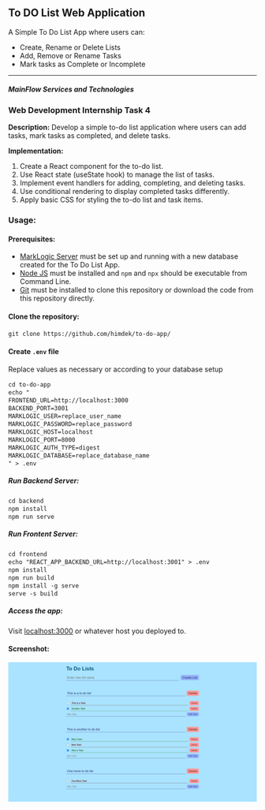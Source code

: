 ## To DO List Web Application

A Simple To Do List App where users can:
* Create, Rename or Delete Lists
* Add, Remove or Rename Tasks
* Mark tasks as Complete or Incomplete

---
##### **MainFlow Services and Technologies**
###  Web Development Internship Task 4

**Description:** Develop a simple to-do list
application where users can add tasks, mark tasks
as completed, and delete tasks.

**Implementation:**
1. Create a React component for the to-do list.
2. Use React state (useState hook) to manage the list of
tasks.
3. Implement event handlers for adding, completing, and
deleting tasks.
4. Use conditional rendering to display completed tasks
differently.
5. Apply basic CSS for styling the to-do list and task items.

### Usage:

#### Prerequisites:
* [MarkLogic Server](https://developer.marklogic.com/products/marklogic-server) must be set up and running with a new database created for the To Do List App.
* [Node JS](https://nodejs.org/) must be installed and `npm` and `npx` should be executable from Command Line.
* [Git](https://git-scm.com/downloads) must be installed to clone this repository or download the code from this repository directly.


#### Clone the repository:
```
git clone https://github.com/himdek/to-do-app/
```

#### Create `.env` file
Replace values as necessary or according to your database setup
```
cd to-do-app
echo "
FRONTEND_URL=http://localhost:3000
BACKEND_PORT=3001
MARKLOGIC_USER=replace_user_name
MARKLOGIC_PASSWORD=replace_password
MARKLOGIC_HOST=localhost
MARKLOGIC_PORT=8000
MARKLOGIC_AUTH_TYPE=digest
MARKLOGIC_DATABASE=replace_database_name
" > .env
```


##### Run Backend Server:
```
cd backend
npm install
npm run serve
```

##### Run Frontent Server:
```
cd frontend
echo "REACT_APP_BACKEND_URL=http://localhost:3001" > .env
npm install
npm run build
npm install -g serve
serve -s build
```

##### Access the app:
Visit [localhost:3000](http://localhost:3000) or whatever host you deployed to.

#### Screenshot:
![sc](./assets/sc.png)